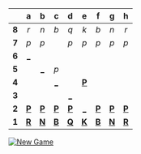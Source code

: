 |     |  a  |  b  |  c  |  d  |  e  |  f  |  g  |  h  |
|:---:|:---:|:---:|:---:|:---:|:---:|:---:|:---:|:---:|
|  **8**  |  _r_  |  _n_  |  _b_  |  _q_  |  _k_  |  _b_  |  _n_  |  _r_  |
|  **7**  |  _p_  |  _p_  |     |  _p_  |  _p_  |  _p_  |  _p_  |  _p_  |
|  **6**  |  [_](https://readmechess.azurewebsites.net/play?move=f1a6)  |     |     |     |     |     |     |     |
|  **5**  |     |  [_](https://readmechess.azurewebsites.net/play?move=f1b5)  |  _p_  |     |     |     |     |     |
|  **4**  |     |     |  [_](https://readmechess.azurewebsites.net/play?move=f1c4)  |     |  [**P**](https://readmechess.azurewebsites.net/select?square=e4)  |     |     |     |
|  **3**  |     |     |     |  [_](https://readmechess.azurewebsites.net/play?move=f1d3)  |     |     |     |     |
|  **2**  |  [**P**](https://readmechess.azurewebsites.net/select?square=a2)  |  [**P**](https://readmechess.azurewebsites.net/select?square=b2)  |  [**P**](https://readmechess.azurewebsites.net/select?square=c2)  |  [**P**](https://readmechess.azurewebsites.net/select?square=d2)  |  [_](https://readmechess.azurewebsites.net/play?move=f1e2)  |  [**P**](https://readmechess.azurewebsites.net/select?square=f2)  |  [**P**](https://readmechess.azurewebsites.net/select?square=g2)  |  [**P**](https://readmechess.azurewebsites.net/select?square=h2)  |
|  **1**  |  [**R**](https://github.com/grim-kalman)  |  [**N**](https://readmechess.azurewebsites.net/select?square=b1)  |  [**B**](https://github.com/grim-kalman)  |  [**Q**](https://readmechess.azurewebsites.net/select?square=d1)  |  [**K**](https://readmechess.azurewebsites.net/select?square=e1)  |  [**B**](https://readmechess.azurewebsites.net/select?square=f1)  |  [**N**](https://readmechess.azurewebsites.net/select?square=g1)  |  [**R**](https://github.com/grim-kalman)  |

[![New Game](https://img.shields.io/badge/new_game-4CAF50)](https://readmechess.azurewebsites.net/new)